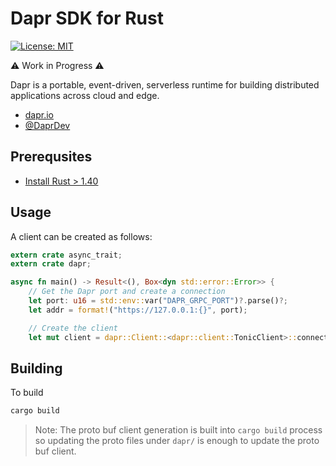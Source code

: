 # Dapr SDK for Rust

[![License: MIT](https://img.shields.io/badge/License-MIT-yellow.svg)](https://opensource.org/licenses/MIT)

⚠ Work in Progress ⚠

Dapr is a portable, event-driven, serverless runtime for building distributed applications across cloud and edge.

- [dapr.io](https://dapr.io)
- [@DaprDev](https://twitter.com/DaprDev)

## Prerequsites

* [Install Rust > 1.40](https://www.rust-lang.org/tools/install)

## Usage

A client can be created as follows:

```rust
extern crate async_trait;
extern crate dapr;

async fn main() -> Result<(), Box<dyn std::error::Error>> {
    // Get the Dapr port and create a connection
    let port: u16 = std::env::var("DAPR_GRPC_PORT")?.parse()?;
    let addr = format!("https://127.0.0.1:{}", port);

    // Create the client
    let mut client = dapr::Client::<dapr::client::TonicClient>::connect(addr).await?;
```

## Building

To build

```bash
cargo build
```

>Note: The proto buf client generation is built into `cargo build` process so updating the proto files under `dapr/` is enough to update the proto buf client.
